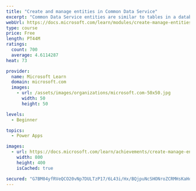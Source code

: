 ```yaml
---
title: "Create and manage entities in Common Data Service"
excerpt: "Common Data Service entities are similar to tables in a database. Every instance of a Common Data Service database includes a base set of entities that provide structure for data that is commonly used by business applications."
webUrl: https://docs.microsoft.com/learn/modules/create-manage-entities/
type: course
price: Free
length: PT44M
ratings:
  count: 700
  average: 4.6114287
heat: 73

provider:
  name: Microsoft Learn
  domain: microsoft.com
  images:
    - url: /assets/images/organizations/microsoft.com-50x50.jpg
      width: 50
      height: 50

levels:
  - Beginner

topics:
  - Power Apps

images:
  - url: https://docs.microsoft.com/learn/achievements/create-manage-entities-social.png
    width: 800
    height: 400
    isCached: true

secured: "G7BM04yfRVeQCO20vNp7DULTzP17/6L43i/Hx/BQjpuNcSHONroZCRMHsKaHqtyetwGBjzYqkCFfgengCU2q2X8e6FmOni+5MH3SV5OOrpT7EEe3O1GiPS1gVgdaTAkYKWtauHmtCYIU7MuuCqMPwjElPXOjk9ZIbTr6LOqMmwAcChj+w0yS3HENBcyPJ4DF+Xm+v0hUZhcD+NlhzzKCYTki3SK5+DiKxZB28TFWpCzkvPWxWv5C6wJpdOrEDYl2TYiYmEAB7vydgXPNmgGjBrdLHf6O+fUUmHadmdyrkOyocF2boG86rUueljIxr4dLM7rAVNstVKCoeqj93fEiRMDXAYO2XtbeliWX6VMuOFdWiofo2Q0Neab1vg50exDYTaQqRHJfZp1b5Nu7xRI9wg==;FHauB1mrgE8FrRtBhmRnXA=="
---
```


